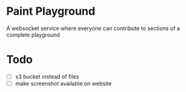 # Paint Playground

A websocket service where everyone can contribute to sections of a complete playground












# Todo
- [ ] s3 bucket instead of files
- [ ] make screenshot available on website
